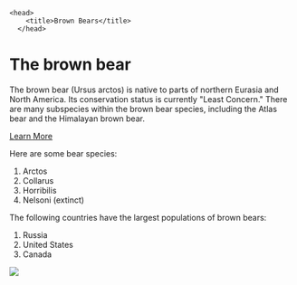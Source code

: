 <!DOCTYPE html>
<html lang="en">

  
    <head>
        <title>Brown Bears</title>
      </head>
<body>
    <h1> The brown bear </h1>
<p>

</p>
<p>
    The brown bear (Ursus arctos) is native to parts of northern Eurasia and North America. Its conservation status is currently "Least Concern." There are many subspecies within the brown bear species, including the Atlas bear and the Himalayan brown bear.

</p>
<p>

</p>
<p>

</p>
<p>
    <a href = "https://en.wikipedia.org/wiki/Brown_bear"> Learn More</a>
</p>
<p>

</p>
<p>

</p>
Here are some bear species:
<ol>
    <li>Arctos</li>
    <li>Collarus</li>
    <li>Horribilis</li>
    <li>Nelsoni (extinct)</li>
  </ol>
<p>
    The following countries have the largest populations of brown bears:
    <ol>
        <li>Russia</li>
        <li>United States</li>
        <li>Canada</li>
      </ol>
    <img src="https://s3.amazonaws.com/codecademy-content/courses/web-101/web101-image_brownbear.jpg" />

        
    
   
